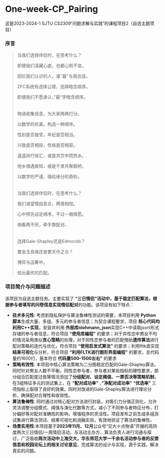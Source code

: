 # One-week-CP_Pairing
这是2023-2024-1 SJTU CS2309“问题求解与实践”的课程项目2（自选主题项目）
### 序言

>当我们选择伴侣时，在思考什么？
>
>即便我们深藏心底，也都心照不宣。
>
>回忆我们认识的人，谁"最"与我合适。
>
>ZFC系统有选择公理，选择暗含顺序。
>
>即便我们不愿承认，”最“字暗含顺序。
> <br>
> <br>
> <br>
>物语收集信息，为大家两两打分。
>
>以数学的优美，构造一种顺序。
>
>性别是否接受，年纪是否相当。
>
>兴致是否相投，性格是否相容。
>
>遥遥闵行徐汇，或是共饮中院热水。
>
>他乡偶遇故知，或是千里共聚鹊桥。
>
>以数学的严谨，描绘缘分的奇妙。
> <br>
> <br>
> <br>
>当我们选择伴侣时，在思考什么？
>
>我们渴望情投意合，两情相悦。
>
>心中预先设定顺序，不过一厢情愿。
>
>相看两不厌，牵手靠配对。
> <br>
> <br>
> <br>
>选择Gale-Shapley还是Edmonds？
>
>要金玉良缘还是要天作之合？
>
>博弈与运筹中，
>
>给出最优的匹配。

### 项目简介与问题描述
该项目为自选主题任务。主要实现了 **“三日情侣”活动中，基于稳定匹配算法，根据参与者填写的问卷信息实现情侣配对**的功能。该项目有如下特点：
- **技术多元性**: 考虑到隐私保护与算法鲁棒性测试的需要，本项目利用 **Python脚本**生成大量、多组、多元的参与者信息；为契合课程要求，项目 **核心代码均利用C++实现**，安装并利用 **外部库nlohmann_json**实现C++中读取jsonl形式存储的参与者信息，符合项目 **“使用库编程”** 的要求；对于异性恋中男女不均的情况采用类似**贪心策略**的处理，对于同性恋参与者的匹配借助**遗传算法**进行配对策略的迭代与优化，符合项目 **“使用启发式算法”** 的要求；利用fltk库实现**结果可视化**与分析，符合项目 **“利用FLTK进行图形界面编程”** 的要求，总代码量约1600行，基本符合 **代码量500-1500左右”** 的要求
- **策略有效性**: 本项目中核心算法策略为二分图稳定匹配的Gale-Shapley算法，同时针对男女人数不平衡，同性恋参与者，参与者对某些指标的硬性要求，部分组合匹配度过低等情况添加了**分组配对、设定阈值、一票否决等策略机制**，在3组特征多元的测试集上，在 **“配对成功率”** ，**”净配对成功率“** **“优选率”** 三项指标上取得了良好的效果。同时对改进的Gale-Shapley算法进行理论分析，确保配对合理性和收敛性。
- **算法鲁棒性**: 同时通过对核心配对方法进行封装，对吸引力分值正则化，允许灵活调整分组模式、阈值与演化代数等方式，减小了不同参与者特征分布，打分偏好等对配对准确性的影响，增强程序的灵活性。项目发布之前生成多组测试集进行算法测试、结果可视化和消融实验，有效地验证了算法的鲁棒性。
- **场景实用性**:本项目基于**2023年11月、12月**公众号“交大十点物语”开展的高热度两次三日情侣/一周情侣活动，与活动主办方、算法负责人进行沟通与探讨，广泛吸收**两次活动中上海交大，华东师范大学一千余名活动参与者的反馈信息和校园论坛上的相关讨论意见**，完成算法的设计与实现，源于实践，解决真实的问题。

  

